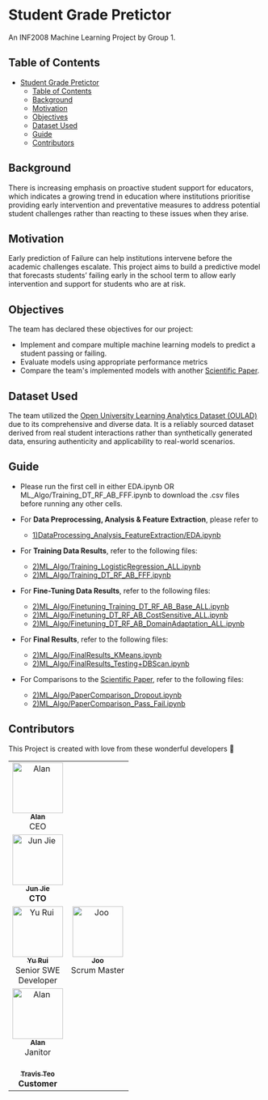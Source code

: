 # Student Grade Pretictor
An INF2008 Machine Learning Project by Group 1.

## Table of Contents
- [Student Grade Pretictor](#student-grade-pretictor)
  - [Table of Contents](#table-of-contents)
  - [Background](#background)
  - [Motivation](#motivation)
  - [Objectives](#objectives)
  - [Dataset Used](#dataset-used)
  - [Guide](#guide)
  - [Contributors](#contributors)

## Background
There is increasing emphasis on proactive student support for educators, which indicates a growing trend in education where institutions prioritise providing early intervention and preventative measures to address potential student challenges rather than reacting to these issues when they arise.

## Motivation
Early prediction of Failure can help institutions intervene before the academic challenges escalate. This project aims to build a predictive model that forecasts students’ failing early in the school term to allow early intervention and support for students who are at risk.

## Objectives
The team has declared these objectives for our project:
- Implement and compare multiple machine learning models to predict a student passing or failing.
- Evaluate models using appropriate performance metrics
- Compare the team's implemented models with another [Scientific Paper](https://www.scitepress.org/Papers/2019/77679/77679.pdf).

## Dataset Used
The team utilized the [Open University Learning Analytics Dataset (OULAD)](https://www.kaggle.com/datasets/anlgrbz/student-demographics-online-education-dataoulad/data) due to its comprehensive and diverse data. It is a reliably sourced dataset derived from real student interactions rather than synthetically generated data, ensuring authenticity and applicability to real-world scenarios.

## Guide 

- Please run the first cell in either EDA.ipynb OR ML_Algo/Training_DT_RF_AB_FFF.ipynb to download the .csv files before running any other cells.

- For **Data Preprocessing, Analysis & Feature Extraction**, please refer to  
    - [1)DataProcessing_Analysis_FeatureExtraction/EDA.ipynb](1%29DataProcessing_Analysis_FeatureExtraction/EDA.ipynb)
- For **Training Data Results**, refer to the following files:
    - [2)ML_Algo/Training_LogisticRegression_ALL.ipynb](2%29ML_Algo/Training_LogisticRegression_ALL.ipynb)
    - [2)ML_Algo/Training_DT_RF_AB_FFF.ipynb](2%29ML_Algo/Training_DT_RF_AB_FFF.ipynb)
- For **Fine-Tuning Data Results**, refer to the following files:
    - [2)ML_Algo/Finetuning_Training_DT_RF_AB_Base_ALL.ipynb](2%29ML_Algo/Finetuning_Training_DT_RF_AB_Base_ALL.ipynb)
    - [2)ML_Algo/Finetuning_DT_RF_AB_CostSensitive_ALL.ipynb](2%29ML_Algo/Finetuning_DT_RF_AB_CostSensitive_ALL.ipynb)
    - [2)ML_Algo/Finetuning_DT_RF_AB_DomainAdaptation_ALL.ipynb](2%29ML_Algo/Finetuning_DT_RF_AB_DomainAdaptation_ALL.ipynb)

- For **Final Results**, refer to the following files:
    - [2)ML_Algo/FinalResults_KMeans.ipynb](2%29ML_Algo/FinalResults_KMeans.ipynb)
    - [2)ML_Algo/FinalResults_Testing+DBScan.ipynb](2%29ML_Algo/FinalResults_Testing+DBScan.ipynb)

- For Comparisons to the [Scientific Paper](https://www.scitepress.org/Papers/2019/77679/77679.pdf), refer to the following files:
    - [2)ML_Algo/PaperComparison_Dropout.ipynb](2%29ML_Algo/PaperComparison_Dropout.ipynb)
    - [2)ML_Algo/PaperComparison_Pass_Fail.ipynb](2%29ML_Algo/PaperComparison_Pass_Fail.ipynb)


## Contributors
This Project is created with love from these wonderful developers :stars:

<table>
    <tbody>
        <tr>
            <td align="center" valign="top"><a href="https://www.linkedin.com/in/alanwongml/" target="_blank"><img src="https://drive.google.com/uc?export=view&id=13Gu6DrQa-FtFr0IVwpb3aiWX42jqIXmV" width="100px;" alt="Alan"/><br /><sub><b>Alan</b></a><br>CEO</b></td>
        </tr>
        <tr>
            <td align="center" valign="top"><a href="https://www.linkedin.com/in/junjie2912/" target="_blank"><img src="https://drive.google.com/uc?export=view&id=1rQyIwC1G0pmxkV-3Uhnjbd6SjDt_WSJa" width="100px;" alt="Jun Jie"/><br /><sub><b>Jun Jie</b></a><br><b>CTO</b></td>
        </tr>
        <tr>
            <td align="center" valign="top"><a href="https://www.linkedin.com/in/yu-rui-pang/" target="_blank"><img src="https://drive.google.com/uc?export=view&id=1IasDBL-8X23HNfz7TXKsdOU-qS35HBge" width="100px;" alt="Yu Rui"/><br /><sub><b>Yu Rui</b></a><br>Senior SWE<br>Developer</b></td>
            <td align="center" valign="top"><a href="https://www.linkedin.com/in/tanhengjoo/" target="_blank"><img src="https://drive.google.com/uc?export=view&id=1uO0sSMxC-YM35bz-y9WSWaHLKrRrmm8V" width="100px;" alt="Joo"/><br /><sub><b>Joo</b></a><br>Scrum Master</b></td>
        </tr>
        <tr>
            <td align="center" valign="top"><a href="https://www.linkedin.com/in/alanwongml/" target="_blank"><img src="https://drive.google.com/uc?export=view&id=13Gu6DrQa-FtFr0IVwpb3aiWX42jqIXmV" width="100px;" alt="Alan"/><br /><sub><b>Alan</b></a><br>Janitor</b></td>
        </tr>
        <tr>
            <td align="center" valign="top"><a href="https://www.linkedin.com/in/travis-teo-hao-han/" target="_blank"><br /><sub><b>Travis Teo</b></a><br><b>Customer</b></td>
        </tr>
    </tbody>
</table>
